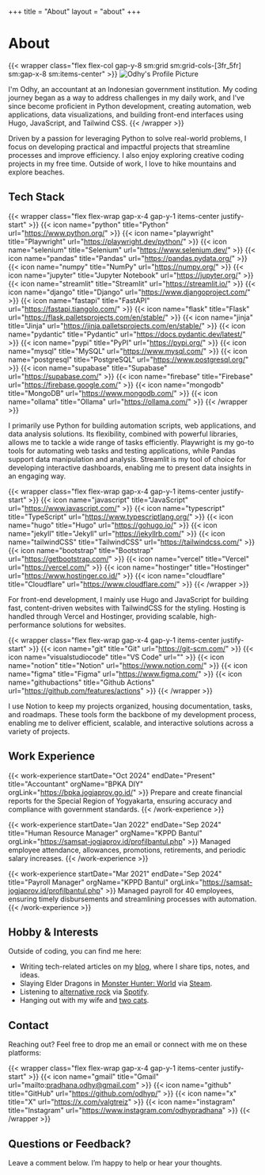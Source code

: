 +++
title = "About"
layout = "about"
+++

# About

{{< wrapper class="flex flex-col gap-y-8 sm:grid sm:grid-cols-[3fr_5fr] sm:gap-x-8 sm:items-center" >}}
<img src="https://avatars.githubusercontent.com/u/78688788?v=4" alt="Odhy's Profile Picture" class="m-0!">

I'm Odhy, an accountant at an Indonesian government institution. My coding journey began as a way to address challenges in my daily work, and I've since become proficient in Python development, creating automation, web applications, data visualizations, and building front-end interfaces using Hugo, JavaScript, and Tailwind CSS.
{{< /wrapper >}}

Driven by a passion for leveraging Python to solve real-world problems, I focus on developing practical and impactful projects that streamline processes and improve efficiency. I also enjoy exploring creative coding projects in my free time. Outside of work, I love to hike mountains and explore beaches.

## Tech Stack

{{< wrapper class="flex flex-wrap gap-x-4 gap-y-1 items-center justify-start" >}}
{{< icon name="python" title="Python" url="https://www.python.org/" >}}
{{< icon name="playwright" title="Playwright" url="https://playwright.dev/python/" >}}
{{< icon name="selenium" title="Selenium" url="https://www.selenium.dev/" >}}
{{< icon name="pandas" title="Pandas" url="https://pandas.pydata.org/" >}}
{{< icon name="numpy" title="NumPy" url="https://numpy.org/" >}}
{{< icon name="jupyter" title="Jupyter Notebook" url="https://jupyter.org/" >}}
{{< icon name="streamlit" title="Streamlit" url="https://streamlit.io/" >}}
{{< icon name="django" title="Django" url="https://www.djangoproject.com/" >}}
{{< icon name="fastapi" title="FastAPI" url="https://fastapi.tiangolo.com/" >}}
{{< icon name="flask" title="Flask" url="https://flask.palletsprojects.com/en/stable/" >}}
{{< icon name="jinja" title="Jinja" url="https://jinja.palletsprojects.com/en/stable/" >}}
{{< icon name="pydantic" title="Pydantic" url="https://docs.pydantic.dev/latest/" >}}
{{< icon name="pypi" title="PyPI" url="https://pypi.org/" >}}
{{< icon name="mysql" title="MySQL" url="https://www.mysql.com/" >}}
{{< icon name="postgresql" title="PostgreSQL" url="https://www.postgresql.org/" >}}
{{< icon name="supabase" title="Supabase" url="https://supabase.com/" >}}
{{< icon name="firebase" title="Firebase" url="https://firebase.google.com/" >}}
{{< icon name="mongodb" title="MongoDB" url="https://www.mongodb.com/" >}}
{{< icon name="ollama" title="Ollama" url="https://ollama.com/" >}}
{{< /wrapper >}}

I primarily use Python for building automation scripts, web applications, and data analysis solutions. Its flexibility, combined with powerful libraries, allows me to tackle a wide range of tasks efficiently. Playwright is my go-to tools for automating web tasks and testing applications, while Pandas support data manipulation and analysis. Streamlit is my tool of choice for developing interactive dashboards, enabling me to present data insights in an engaging way.

{{< wrapper class="flex flex-wrap gap-x-4 gap-y-1 items-center justify-start" >}}
{{< icon name="javascript" title="JavaScript" url="https://www.javascript.com/" >}}
{{< icon name="typescript" title="TypeScript" url="https://www.typescriptlang.org/" >}}
{{< icon name="hugo" title="Hugo" url="https://gohugo.io/" >}}
{{< icon name="jekyll" title="Jekyll" url="https://jekyllrb.com/" >}}
{{< icon name="tailwindCSS" title="TailwindCSS" url="https://tailwindcss.com/" >}}
{{< icon name="bootstrap" title="Bootstrap" url="https://getbootstrap.com/" >}}
{{< icon name="vercel" title="Vercel" url="https://vercel.com/" >}}
{{< icon name="hostinger" title="Hostinger" url="https://www.hostinger.co.id/" >}}
{{< icon name="cloudflare" title="Cloudflare" url="https://www.cloudflare.com/" >}}
{{< /wrapper >}}

For front-end development, I mainly use Hugo and JavaScript for building fast, content-driven websites with TailwindCSS for the styling. Hosting is handled through Vercel and Hostinger, providing scalable, high-performance solutions for websites.

{{< wrapper class="flex flex-wrap gap-x-4 gap-y-1 items-center justify-start" >}}
{{< icon name="git" title="Git" url="https://git-scm.com/" >}}
{{< icon name="visualstudiocode" title="VS Code" url="" >}}
{{< icon name="notion" title="Notion" url="https://www.notion.com/" >}}
{{< icon name="figma" title="Figma" url="https://www.figma.com/" >}}
{{< icon name="githubactions" title="Github Actions" url="https://github.com/features/actions" >}}
{{< /wrapper >}}

I use Notion to keep my projects organized, housing documentation, tasks, and roadmaps. These tools form the backbone of my development process, enabling me to deliver efficient, scalable, and interactive solutions across a variety of projects.

## Work Experience

{{< work-experience startDate="Oct 2024" endDate="Present" title="Accountant" orgName="BPKA DIY" orgLink="https://bpka.jogjaprov.go.id/" >}}
Prepare and create financial reports for the Special Region of Yogyakarta, ensuring accuracy and compliance with government standards.
{{< /work-experience >}}

{{< work-experience startDate="Jan 2022" endDate="Sep 2024" title="Human Resource Manager" orgName="KPPD Bantul" orgLink="https://samsat-jogjaprov.id/profilbantul.php" >}}
Managed employee attendance, allowances, promotions, retirements, and periodic salary increases.
{{< /work-experience >}}

{{< work-experience startDate="Mar 2021" endDate="Sep 2024" title="Payroll Manager" orgName="KPPD Bantul" orgLink="https://samsat-jogjaprov.id/profilbantul.php" >}}
Managed payroll for 40 employees, ensuring timely disbursements and streamlining processes with automation.
{{< /work-experience >}}

## Hobby & Interests

Outside of coding, you can find me here:

- Writing tech-related articles on my [blog], where I share tips, notes, and ideas.
- Slaying Elder Dragons in [Monster Hunter: World] via [Steam].
- Listening to [alternative rock] via [Spotify].
- Hanging out with my wife and [two cats].

[blog]: /blog
[Monster Hunter: World]: https://www.monsterhunter.com/world/
[Steam]: https://steamcommunity.com/valgtreiz
[alternative rock]: https://open.spotify.com/playlist/37i9dQZF1DX9GRpeH4CL0S
[Spotify]: https://open.spotify.com/user/oz_dhy
[two cats]: https://www.instagram.com/tuna_thekitty/

## Contact

Reaching out? Feel free to drop me an email or connect with me on these platforms:

{{< wrapper class="flex flex-wrap gap-x-4 gap-y-1 items-center justify-start" >}}
{{< icon name="gmail" title="Gmail" url="mailto:pradhana.odhy@gmail.com" >}}
{{< icon name="github" title="GitHub" url="https://github.com/odhyp/" >}}
{{< icon name="x" title="X" url="https://x.com/valgtreiz" >}}
{{< icon name="instagram" title="Instagram" url="https://www.instagram.com/odhypradhana" >}}
{{< /wrapper >}}

## Questions or Feedback?

Leave a comment below. I’m happy to help or hear your thoughts.
